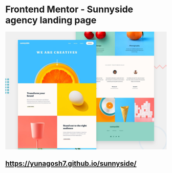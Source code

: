 # Frontend Mentor - Sunnyside agency landing page

![Design preview for the Sunnyside agency landing page coding challenge](./design/desktop-preview.jpg)

## https://yunagosh7.github.io/sunnyside/